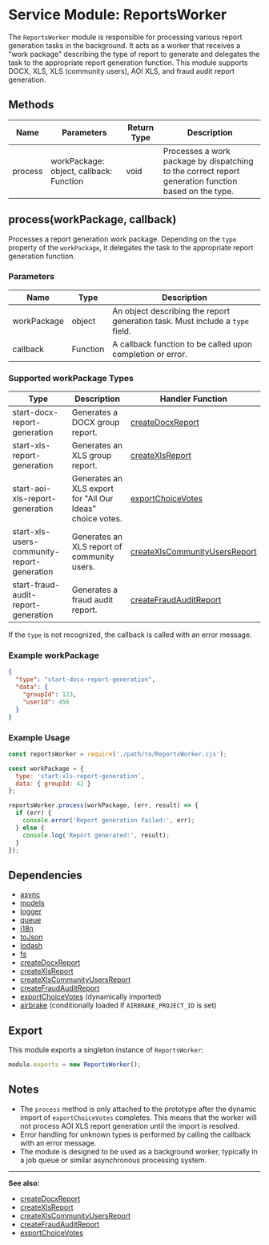 # Service Module: ReportsWorker

The `ReportsWorker` module is responsible for processing various report generation tasks in the background. It acts as a worker that receives a "work package" describing the type of report to generate and delegates the task to the appropriate report generation function. This module supports DOCX, XLS, XLS (community users), AOI XLS, and fraud audit report generation.

## Methods

| Name     | Parameters                                 | Return Type | Description                                                                                 |
|----------|--------------------------------------------|-------------|---------------------------------------------------------------------------------------------|
| process  | workPackage: object, callback: Function    | void        | Processes a work package by dispatching to the correct report generation function based on the type. |

## process(workPackage, callback)

Processes a report generation work package. Depending on the `type` property of the `workPackage`, it delegates the task to the appropriate report generation function.

### Parameters

| Name        | Type     | Description                                                                 |
|-------------|----------|-----------------------------------------------------------------------------|
| workPackage | object   | An object describing the report generation task. Must include a `type` field.|
| callback    | Function | A callback function to be called upon completion or error.                   |

### Supported workPackage Types

| Type                                         | Description                                                      | Handler Function                                                                                      |
|-----------------------------------------------|------------------------------------------------------------------|-------------------------------------------------------------------------------------------------------|
| start-docx-report-generation                  | Generates a DOCX group report.                                   | [createDocxReport](../engine/reports/docx_group_report.cjs)                                           |
| start-xls-report-generation                   | Generates an XLS group report.                                   | [createXlsReport](../engine/reports/xls_group_report.cjs)                                             |
| start-aoi-xls-report-generation               | Generates an XLS export for "All Our Ideas" choice votes.        | [exportChoiceVotes](../engine/reports/xlsAllOurIdeasExport.js)                                        |
| start-xls-users-community-report-generation   | Generates an XLS report of community users.                      | [createXlsCommunityUsersReport](../engine/reports/xls_community_users_report.cjs)                     |
| start-fraud-audit-report-generation           | Generates a fraud audit report.                                  | [createFraudAuditReport](../engine/moderation/fraud/CreateFraudAuditReport.cjs)                       |

If the `type` is not recognized, the callback is called with an error message.

### Example workPackage

```json
{
  "type": "start-docx-report-generation",
  "data": {
    "groupId": 123,
    "userId": 456
  }
}
```

### Example Usage

```javascript
const reportsWorker = require('./path/to/ReportsWorker.cjs');

const workPackage = {
  type: 'start-xls-report-generation',
  data: { groupId: 42 }
};

reportsWorker.process(workPackage, (err, result) => {
  if (err) {
    console.error('Report generation failed:', err);
  } else {
    console.log('Report generated:', result);
  }
});
```

## Dependencies

- [async](https://caolan.github.io/async/)
- [models](../../models/index.cjs)
- [logger](../utils/logger.cjs)
- [queue](./queue.cjs)
- [i18n](../utils/i18n.cjs)
- [toJson](../utils/to_json.cjs)
- [lodash](https://lodash.com/)
- [fs](https://nodejs.org/api/fs.html)
- [createDocxReport](../engine/reports/docx_group_report.cjs)
- [createXlsReport](../engine/reports/xls_group_report.cjs)
- [createXlsCommunityUsersReport](../engine/reports/xls_community_users_report.cjs)
- [createFraudAuditReport](../engine/moderation/fraud/CreateFraudAuditReport.cjs)
- [exportChoiceVotes](../engine/reports/xlsAllOurIdeasExport.js) (dynamically imported)
- [airbrake](../utils/airbrake.cjs) (conditionally loaded if `AIRBRAKE_PROJECT_ID` is set)

## Export

This module exports a singleton instance of `ReportsWorker`:

```javascript
module.exports = new ReportsWorker();
```

## Notes

- The `process` method is only attached to the prototype after the dynamic import of `exportChoiceVotes` completes. This means that the worker will not process AOI XLS report generation until the import is resolved.
- Error handling for unknown types is performed by calling the callback with an error message.
- The module is designed to be used as a background worker, typically in a job queue or similar asynchronous processing system.

---

**See also:**
- [createDocxReport](../engine/reports/docx_group_report.cjs)
- [createXlsReport](../engine/reports/xls_group_report.cjs)
- [createXlsCommunityUsersReport](../engine/reports/xls_community_users_report.cjs)
- [createFraudAuditReport](../engine/moderation/fraud/CreateFraudAuditReport.cjs)
- [exportChoiceVotes](../engine/reports/xlsAllOurIdeasExport.js)